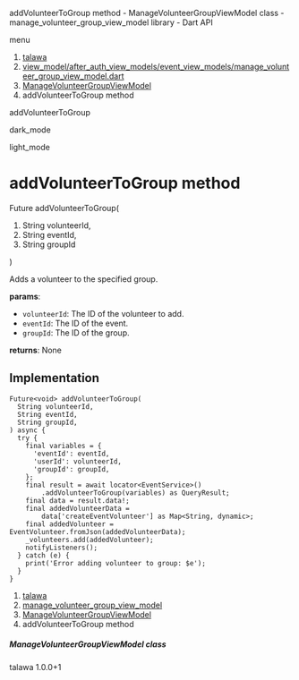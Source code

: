 




addVolunteerToGroup method - ManageVolunteerGroupViewModel class - manage\_volunteer\_group\_view\_model library - Dart API







menu

1. [talawa](../../index.html)
2. [view\_model/after\_auth\_view\_models/event\_view\_models/manage\_volunteer\_group\_view\_model.dart](../../view_model_after_auth_view_models_event_view_models_manage_volunteer_group_view_model/view_model_after_auth_view_models_event_view_models_manage_volunteer_group_view_model-library.html)
3. [ManageVolunteerGroupViewModel](../../view_model_after_auth_view_models_event_view_models_manage_volunteer_group_view_model/ManageVolunteerGroupViewModel-class.html)
4. addVolunteerToGroup method

addVolunteerToGroup


dark\_mode

light\_mode




# addVolunteerToGroup method


Future<void>
addVolunteerToGroup(

1. String volunteerId,
2. String eventId,
3. String groupId

)

Adds a volunteer to the specified group.

**params**:

* `volunteerId`: The ID of the volunteer to add.
* `eventId`: The ID of the event.
* `groupId`: The ID of the group.

**returns**:
None


## Implementation

```
Future<void> addVolunteerToGroup(
  String volunteerId,
  String eventId,
  String groupId,
) async {
  try {
    final variables = {
      'eventId': eventId,
      'userId': volunteerId,
      'groupId': groupId,
    };
    final result = await locator<EventService>()
        .addVolunteerToGroup(variables) as QueryResult;
    final data = result.data!;
    final addedVolunteerData =
        data['createEventVolunteer'] as Map<String, dynamic>;
    final addedVolunteer = EventVolunteer.fromJson(addedVolunteerData);
    _volunteers.add(addedVolunteer);
    notifyListeners();
  } catch (e) {
    print('Error adding volunteer to group: $e');
  }
}
```

 


1. [talawa](../../index.html)
2. [manage\_volunteer\_group\_view\_model](../../view_model_after_auth_view_models_event_view_models_manage_volunteer_group_view_model/view_model_after_auth_view_models_event_view_models_manage_volunteer_group_view_model-library.html)
3. [ManageVolunteerGroupViewModel](../../view_model_after_auth_view_models_event_view_models_manage_volunteer_group_view_model/ManageVolunteerGroupViewModel-class.html)
4. addVolunteerToGroup method

##### ManageVolunteerGroupViewModel class





talawa
1.0.0+1






